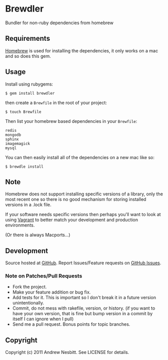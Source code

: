 # Brewdler

Bundler for non-ruby dependencies from homebrew

## Requirements

[Homebrew](http://github.com/mxcl/homebrew) is used for installing the dependencies, it only works on a mac and so does this gem.

## Usage

Install using rubygems:

    $ gem install brewdler

then create a `Brewfile` in the root of your project:

    $ touch Brewfile

Then list your homebrew based dependencies in your `Brewfile`:

    redis
    mongodb
    sphinx
    imagemagick
    mysql

You can then easily install all of the dependencies on a new mac like so:

    $ brewdle install

## Note

Homebrew does not support installing specific versions of a library, only the most recent one so there is no good mechanism for storing installed versions in a .lock file.

If your software needs specific versions then perhaps you'll want to look at using [Vagrant](http://vagrantup.com/) to better match your development and production environments.

(Or there is always Macports...)

## Development

Source hosted at [GitHub](http://github.com/andrew/brewdler).
Report Issues/Feature requests on [GitHub Issues](http://github.com/andrew/brewdler/issues).

### Note on Patches/Pull Requests

 * Fork the project.
 * Make your feature addition or bug fix.
 * Add tests for it. This is important so I don't break it in a
   future version unintentionally.
 * Commit, do not mess with rakefile, version, or history.
   (if you want to have your own version, that is fine but bump version in a commit by itself I can ignore when I pull)
 * Send me a pull request. Bonus points for topic branches.

## Copyright

Copyright (c) 2011 Andrew Nesbitt. See LICENSE for details.